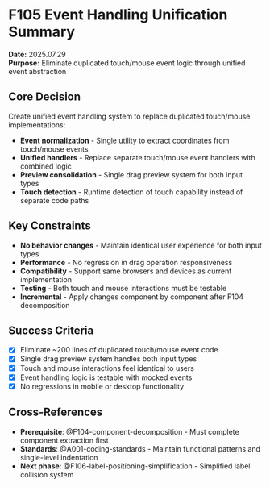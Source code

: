 # F105 Event Handling Unification Summary

**Date:** 2025.07.29  
**Purpose:** Eliminate duplicated touch/mouse event logic through unified event abstraction

## Core Decision
Create unified event handling system to replace duplicated touch/mouse implementations:
- **Event normalization** - Single utility to extract coordinates from touch/mouse events
- **Unified handlers** - Replace separate touch/mouse event handlers with combined logic
- **Preview consolidation** - Single drag preview system for both input types
- **Touch detection** - Runtime detection of touch capability instead of separate code paths

## Key Constraints
- **No behavior changes** - Maintain identical user experience for both input types
- **Performance** - No regression in drag operation responsiveness
- **Compatibility** - Support same browsers and devices as current implementation
- **Testing** - Both touch and mouse interactions must be testable
- **Incremental** - Apply changes component by component after F104 decomposition

## Success Criteria
- [x] Eliminate ~200 lines of duplicated touch/mouse event code
- [x] Single drag preview system handles both input types
- [x] Touch and mouse interactions feel identical to users
- [x] Event handling logic is testable with mocked events
- [x] No regressions in mobile or desktop functionality

## Cross-References
- **Prerequisite**: @F104-component-decomposition - Must complete component extraction first
- **Standards**: @A001-coding-standards - Maintain functional patterns and single-level indentation
- **Next phase**: @F106-label-positioning-simplification - Simplified label collision system